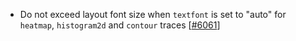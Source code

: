  - Do not exceed layout font size when `textfont` is set to "auto" for `heatmap`, `histogram2d` and `contour` traces [[#6061](https://github.com/plotly/plotly.js/pull/6061)]
